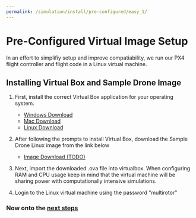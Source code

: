 ```yaml
---
permalink: /simulation/install/pre-configured/easy_1/
---
```


# Pre-Configured Virtual Image Setup

In an effort to simplifiy setup and improve compatiability, we run our PX4 flight controller and flight code in a Linux virtual machine. 

## Installing Virtual Box and Sample Drone Image

1. First, install the correct Virtual Box application for your operating system. 
    - [Windows Download](https://download.virtualbox.org/virtualbox/7.0.20/VirtualBox-7.0.20-163906-Win.exe)
    - [Mac Download](https://download.virtualbox.org/virtualbox/7.0.20/VirtualBox-7.0.20-163906-OSX.dmg)
    - [Linux Download](https://www.virtualbox.org/wiki/Linux_Downloads)
 
2. After following the prompts to install Virtual Box, download the Sample Drone Linux image from the link below 

    - [Image Download (TODO)](https://www.youtube.com/watch?v=dQw4w9WgXcQ)

3. Next, import the downloaded .ova file into virtualbox. When configuring RAM and CPU usage keep in mind that the virtual machine will be sharing power with computationally intensive simulations. 
4. Login to the Linux virtual machine using the password "multirotor"

###                     Now onto the [next steps](docs/simulation/install/pre-configured/easy_2/)
